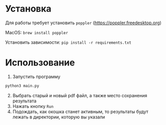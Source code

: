 # Установка
Для работы требует установить `poppler` (https://poppler.freedesktop.org)

MacOS: `brew install poppler`

Установить зависимости: `pip install -r requirements.txt`

# Использование
1. Запустить программу
```bash
python3 main.py
```
2. Выбрать старый и новый pdf файл, а также место сохранения результата
3. Нажать кнопку `Run`
4. Подождать, как окошка станет активным, то результаты будут лежать в директории, которую вы указали
